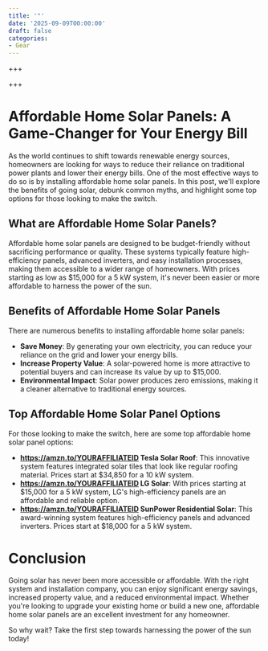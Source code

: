 ```yaml
---
title: '"'
date: '2025-09-09T00:00:00'
draft: false
categories:
- Gear
---
```


+++





+++

**Affordable Home Solar Panels: A Game-Changer for Your Energy Bill**
=====================================================

As the world continues to shift towards renewable energy sources, homeowners are looking for ways to reduce their reliance on traditional power plants and lower their energy bills. One of the most effective ways to do so is by installing affordable home solar panels. In this post, we'll explore the benefits of going solar, debunk common myths, and highlight some top options for those looking to make the switch.

**What are Affordable Home Solar Panels?**
----------------------------------------

Affordable home solar panels are designed to be budget-friendly without sacrificing performance or quality. These systems typically feature high-efficiency panels, advanced inverters, and easy installation processes, making them accessible to a wider range of homeowners. With prices starting as low as $15,000 for a 5 kW system, it's never been easier or more affordable to harness the power of the sun.

**Benefits of Affordable Home Solar Panels**
--------------------------------------------

There are numerous benefits to installing affordable home solar panels:

* **Save Money**: By generating your own electricity, you can reduce your reliance on the grid and lower your energy bills.
* **Increase Property Value**: A solar-powered home is more attractive to potential buyers and can increase its value by up to $15,000.
* **Environmental Impact**: Solar power produces zero emissions, making it a cleaner alternative to traditional energy sources.

**Top Affordable Home Solar Panel Options**
--------------------------------------------

For those looking to make the switch, here are some top affordable home solar panel options:

* **https://amzn.to/YOURAFFILIATEID Tesla Solar Roof**: This innovative system features integrated solar tiles that look like regular roofing material. Prices start at $34,850 for a 10 kW system.
* **https://amzn.to/YOURAFFILIATEID LG Solar**: With prices starting at $15,000 for a 5 kW system, LG's high-efficiency panels are an affordable and reliable option.
* **https://amzn.to/YOURAFFILIATEID SunPower Residential Solar**: This award-winning system features high-efficiency panels and advanced inverters. Prices start at $18,000 for a 5 kW system.

**Conclusion**
==============

Going solar has never been more accessible or affordable. With the right system and installation company, you can enjoy significant energy savings, increased property value, and a reduced environmental impact. Whether you're looking to upgrade your existing home or build a new one, affordable home solar panels are an excellent investment for any homeowner.

So why wait? Take the first step towards harnessing the power of the sun today!